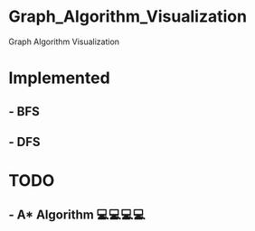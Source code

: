 # Graph_Algorithm_Visualization
 Graph Algorithm Visualization

# Implemented
## - BFS
## - DFS

# TODO
## - A* Algorithm 💻💻💻💻
